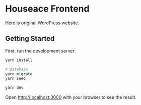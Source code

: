 # Houseace Frontend
[Here](https://www.houseace.com.au/) is original WordPress website.
## Getting Started

First, run the development server:

```bash
yarn install

# Database
yarn migrate
yarn seed

yarn dev
```

Open [http://localhost:3000](http://localhost:3000) with your browser to see the result.
